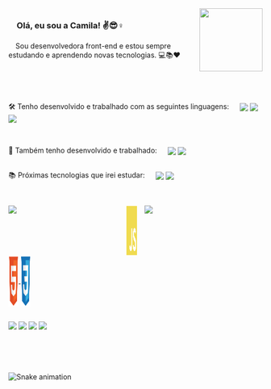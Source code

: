 
<img align="right" src="https://i.picasion.com/pic92/4df642515b3aa1d802196046e4d7f2ad.gif" width="125" height="125" border="0">

### &emsp;Olá, eu sou a Camila!   :v::sunglasses:♀️ 
&emsp;Sou desenvolvedora front-end e estou sempre estudando e aprendendo novas tecnologias. 💻📚❤

<br>

##

<div><br>
  🛠️  Tenho desenvolvido e trabalhado com as seguintes linguagens: &emsp;

  <img width="61" align="center" src="https://img.shields.io/badge/HTML5-E34F26?style=for-the-badge&logo=html5&logoColor=white">
  <img width="53" align="center" src="https://img.shields.io/badge/CSS3-1572B6?style=for-the-badge&logo=css3&logoColor=white">
  <img width="87" align="center" src="https://img.shields.io/badge/JavaScript-323330?style=for-the-badge&logo=javascript&logoColor=F7DF1E">
</div> 

##

<div> <br>
📌  Também tenho desenvolvido e trabalhado: &emsp;

  <img width="30px" align="center" src="https://cdn.jsdelivr.net/gh/devicons/devicon/icons/git/git-original.svg" />
  <img width="30px" align="center" src="https://cdn.jsdelivr.net/gh/devicons/devicon/icons/github/github-original.svg" />
</div> 

##

<div>
📚  Próximas tecnologias que irei estudar: &emsp;

  <img width="40px" align="center" src="https://cdn.jsdelivr.net/gh/devicons/devicon/icons/react/react-original-wordmark.svg" />
  <img width="70px" align="center" src="https://cdn.jsdelivr.net/gh/devicons/devicon/icons/nodejs/nodejs-original-wordmark.svg" />
</div>
            
          
## 

<br>

<div align="center">
  <a href="https://github.com/camilaMrt">
  <img align="left" width="46.5%" src="https://github-readme-stats.vercel.app/api?username=camilaMrt&show_icons=true&theme=vue&include_all_commits=true&count_private=true"/>
  <img align="right" width="46.5%" src="https://github-readme-stats.vercel.app/api/top-langs/?username=camilaMrt&layout=compact&langs_count=7&theme=vue"/>
</div>

<div>
  <img align="center" alt="Js" height="100" width="4%" src="https://raw.githubusercontent.com/devicons/devicon/master/icons/javascript/javascript-plain.svg">
  <img align="center" alt="HTML" height="100" width="4%" src="https://raw.githubusercontent.com/devicons/devicon/master/icons/html5/html5-original.svg">
  <img align="center" alt="CSS" height="100" width="4%" src="https://raw.githubusercontent.com/devicons/devicon/master/icons/css3/css3-original.svg">
</div> 

 ##
 
 <div>
   <a href="https://t.me/camila_mrt" target="_blank"> <img width="11.3%" src="https://img.shields.io/badge/Telegram-2CA5E0?style=for-the-badge&logo=telegram&logoColor=white" target="_blank"></a> 
 <a href="https://discordapp.com/users/933438241355493377" target="_blank"> <img width="10.5%" src="https://img.shields.io/badge/Discord-7289DA?style=for-the-badge&logo=discord&logoColor=white" target="_blank"></a> 
  <a href = "mailto:caah.mrt@gmail.com"> <img width="8.7%" src="https://img.shields.io/badge/Gmail-D14836?style=for-the-badge&logo=gmail&logoColor=white" target="_blank"></a>
  <a href="https://www.linkedin.com/in/camila-martins-rodrigues" target="_blank"> <img width="11.1%" src="https://img.shields.io/badge/-LinkedIn-%230077B5?style=for-the-badge&logo=linkedin&logoColor=white" target="_blank"></a> 
</div>

<br><br><br><br>
  ![Snake animation](https://github.com/camilaMrt/camilaMrt/blob/output/github-contribution-grid-snake.svg)


